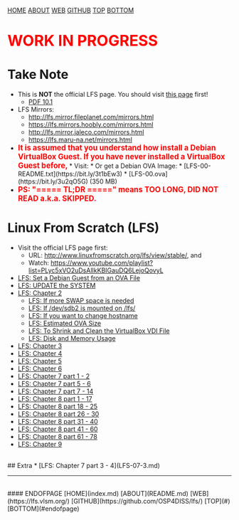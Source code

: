 ---
---

[HOME](index.md)
[ABOUT](README.md)
[WEB](https://lfs.vlsm.org/)
[GITHUB](https://github.com/OSP4DISS/lfs/)
[TOP](#)
[BOTTOM](#endofpage)

# <span style="color:red; font-weight:bold; font-size:larger;">WORK IN PROGRESS</span>

# Take Note

* This is **NOT** the official LFS page.
  You should visit 
  [this page](http://www.linuxfromscratch.org/lfs/view/stable/) first!
  * [PDF 10.1](https://cbkadal.github.io/os211/SandBox/LFS-BOOK-10.1.pdf)
* LFS Mirrors:
  * <http://lfs.mirror.fileplanet.com/mirrors.html>
  * <https://lfs.mirrors.hoobly.com/mirrors.html>
  * <http://lfs.mirror.jaleco.com/mirrors.html>
  * <https://lfs.maru-na.net/mirrors.html>
* <span style="color:red; font-weight:bold; font-size:larger;">
  It is assumed that you understand how install a Debian VirtualBox Guest.
  If you have never installed a VirtualBox Guest before,
  </span>
  * Visit: <https://osp4diss.vlsm.org/>
  * Or get a Debian OVA Image:
    * [LFS-00-README.txt](https://bit.ly/3t1bEw3)
    * [LFS-00.ova](https://bit.ly/3u2qO5G) (350 MB)
* <span style="color:red; font-weight:bold; font-size:larger;">
  PS: "===== TL;DR =====" means TOO LONG, DID NOT READ a.k.a. SKIPPED.
  </span>

# Linux From Scratch (LFS)

* Visit the official LFS page first:
  * URL: <http://www.linuxfromscratch.org/lfs/view/stable/>, and
  * Watch: <https://www.youtube.com/playlist?list=PLyc5xVO2uDsAlIkKBIGauDQ6LejoQovyL>
* [LFS: Set a Debian Guest from an OVA File](LFS-00.md)
* [LFS: UPDATE the SYSTEM](LFS-01.md)
* [LFS: Chapter 2](LFS-02.md)
  * [LFS: If more SWAP space is needed](LFS-02-1.md)
  * [LFS: If /dev/sdb2 is mounted on /lfs/](LFS-02-2.md)
  * [LFS: If you want to change hostname](LFS-02-3.md)
  * [LFS: Estimated OVA Size](LFS-02-4.md)
  * [LFS: To Shrink and Clean the VirtualBox VDI File](LFS-02-5.md)
  * [LFS: Disk and Memory Usage](LFS-02-6.md)
* [LFS: Chapter 3](LFS-03.md)
* [LFS: Chapter 4](LFS-04.md)
* [LFS: Chapter 5](LFS-05.md)
* [LFS: Chapter 6](LFS-06.md)
* [LFS: Chapter 7 part 1 - 2](LFS-07-1.md)
* [LFS: Chapter 7 part 5 - 6](LFS-07-5.md)
* [LFS: Chapter 7 part 7 - 14](LFS-07-7.md)
* [LFS: Chapter 8 part 1  - 17](LFS-08-01.md)
* [LFS: Chapter 8 part 18 - 25](LFS-08-18.md)
* [LFS: Chapter 8 part 26 - 30](LFS-08-26.md)
* [LFS: Chapter 8 part 31 - 40](LFS-08-31.md)
* [LFS: Chapter 8 part 41 - 60](LFS-08-41.md)
* [LFS: Chapter 8 part 61 - 78](LFS-08-61.md)
* [LFS: Chapter 9](LFS-09.md)

<br>
## Extra
* [LFS: Chapter 7 part 3 - 4](LFS-07-3.md)

<br>
<hr>
<br>
#### ENDOFPAGE
[HOME](index.md)
[ABOUT](README.md)
[WEB](https://lfs.vlsm.org/)
[GITHUB](https://github.com/OSP4DISS/lfs/)
[TOP](#)
[BOTTOM](#endofpage)
<br>

